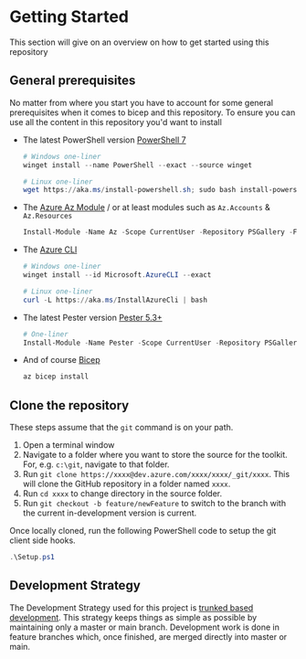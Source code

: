 # Getting Started

This section will give on an overview on how to get started using this repository

## General prerequisites

No matter from where you start you have to account for some general prerequisites when it comes to bicep and this repository.
To ensure you can use all the content in this repository you'd want to install

- The latest PowerShell version [PowerShell 7](https://docs.microsoft.com/en-us/powershell/scripting/install/installing-powershell-on-windows?view=powershell-7.2)

  ```PowerShell
  # Windows one-liner
  winget install --name PowerShell --exact --source winget

  # Linux one-liner
  wget https://aka.ms/install-powershell.sh; sudo bash install-powershell.sh; rm install-powershell.sh
  ```

- The [Azure Az Module](https://docs.microsoft.com/en-us/powershell/azure/install-az-ps?view=azps-7.1.0) / or at least modules such as `Az.Accounts` & `Az.Resources`

  ```PowerShell
  Install-Module -Name Az -Scope CurrentUser -Repository PSGallery -Force
  ```

- The [Azure CLI](https://docs.microsoft.com/en-us/cli/azure/install-azure-cli-windows?tabs=azure-cli)

  ```PowerShell
  # Windows one-liner
  winget install --id Microsoft.AzureCLI --exact

  # Linux one-liner
  curl -L https://aka.ms/InstallAzureCli | bash
  ```

- The latest Pester version [Pester 5.3+](https://www.powershellgallery.com/packages/Pester/5.3.1)

  ```PowerShell
  # One-liner
  Install-Module -Name Pester -Scope CurrentUser -Repository PSGallery -Force
  ```

- And of course [Bicep](https://docs.microsoft.com/en-us/azure/azure-resource-manager/bicep/overview?tabs=bicep)

  ```PowerShell
  az bicep install
  ```

## Clone the repository

These steps assume that the `git` command is on your path.

1. Open a terminal window
2. Navigate to a folder where you want to store the source for the toolkit. For, e.g. `c:\git`, navigate to that folder.
3. Run `git clone https://xxxx@dev.azure.com/xxxx/xxxx/_git/xxxx`. This will clone the GitHub repository in a folder named `xxxx`.
4. Run `cd xxxx` to change directory in the source folder.
5. Run `git checkout -b feature/newFeature` to switch to the branch with the current in-development version is current.

Once locally cloned, run the following PowerShell code to setup the git client side hooks.

```powershell
.\Setup.ps1
```

## Development Strategy

The Development Strategy used for this project is [trunked based development](https://trunkbaseddevelopment.com/). This strategy keeps things as simple as possible by maintaining only a master or main branch. Development work is done in feature branches which, once finished, are merged directly into master or main.
